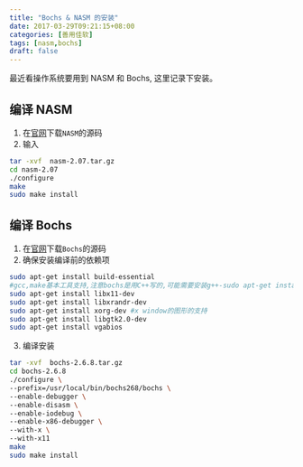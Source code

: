 ```yaml
---
title: "Bochs & NASM 的安装"
date: 2017-03-29T09:21:15+08:00
categories: [善用佳软]
tags: [nasm,bochs]
draft: false
---
```


最近看操作系统要用到 NASM 和 Bochs, 这里记录下安装。

<!--more-->

## 编译 NASM

1. 在[官网](http://sourceforge.net/projects/nasm/files/nasm%20sources/)下载`NASM`的源码
2. 输入

``` bash
tar -xvf  nasm-2.07.tar.gz
cd nasm-2.07
./configure
make
sudo make install
```

## 编译 Bochs

1. 在[官网](http://sourceforge.net/projects/bochs/files/bochs/)下载`Bochs`的源码
2. 确保安装编译前的依赖项

``` bash
sudo apt-get install build-essential
#gcc,make基本工具支持,注意bochs是用C++写的,可能需要安装g++-sudo apt-get install g++
sudo apt-get install libx11-dev
sudo apt-get install libxrandr-dev
sudo apt-get install xorg-dev #x window的图形的支持
sudo apt-get install libgtk2.0-dev
sudo apt-get install vgabios
```

3. 编译安装

``` bash
tar -xvf  bochs-2.6.8.tar.gz
cd bochs-2.6.8
./configure \
--prefix=/usr/local/bin/bochs268/bochs \
--enable-debugger \
--enable-disasm \
--enable-iodebug \
--enable-x86-debugger \
--with-x \
--with-x11
make
sudo make install
```

